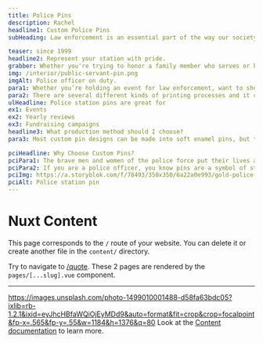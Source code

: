 ```yaml
---
title: Police Pins
description: Rachel
headline1: Custom Police Pins
subHeading: Law enforcement is an essential part of the way our society runs. Pins with meaningful police symbols are a great way to show your support for officers everywhere.

teaser: since 1999
headline2: Represent your station with pride.
grabber: Whether you're trying to honor a family member who serves or hand out a memento to your station, we can do it all.
img: /interior/public-servant-pin.png
imgAlt: Police officer on duty.
para1: Whether you’re holding an event for law enforcement, want to show pride in your career choice, or just want to show solidarity with your local officers, pins can be the best keepsake.
para2: There are several different kinds of printing processes and it can be overwhelming to do the research and know what best fits your design. That’s why we work with you every step of the way to ensure you’ll love the final product.
ulHeadline: Police station pins are great for
ex1: Events
ex2: Yearly reviews
ex3: Fundraising campaigns
headline3: What production method should I choose?
para3: Most custom pin designs can be made into soft enamel pins, but this process often works best with designs that have minimal lines and clearly defined areas of color. These details are important because the colored areas sit slightly recessed, below the metal separations. If you’re not sure which type of pin to choose, don’t worry! Just ask, and we can provide suggestions from our experienced team.

pciHeadline: Why Choose Custom Pins?
pciPara1: The brave men and women of the police force put their lives at risk daily to serve and protect their communities. The best way to thank them for this is by showing support for the brave work they do each and every day.
pciPara2: If you are a police officer, you know pins are a symbol of status and rank. With your own customizable pins, you can show your pride in your career even when you’re not on the job. There are endless possibilities to show off your position as an officer, whether it be an american flag or a design with the well known thin blue line. Pins are small and practical and are sure to be an eye catching addition to any backpack, lanyard, bag, or hat.
pciImg: https://a.storyblok.com/f/78493/350x350/6a22a0e993/gold-police-shield-pin.png
pciAlt: Police station pin
---
```


# Nuxt Content

This page corresponds to the `/` route of your website. You can delete it or create another file in the `content/` directory.

Try to navigate to [/quote](/quote). These 2 pages are rendered by the `pages/[...slug].vue` component.

---
https://images.unsplash.com/photo-1499010001488-d58fa63bdc05?ixlib=rb-1.2.1&ixid=eyJhcHBfaWQiOjEyMDd9&auto=format&fit=crop&crop=focalpoint&fp-x=.565&fp-y=.55&w=1184&h=1376&q=80
Look at the [Content documentation](https://content.nuxtjs.org/) to learn more.
